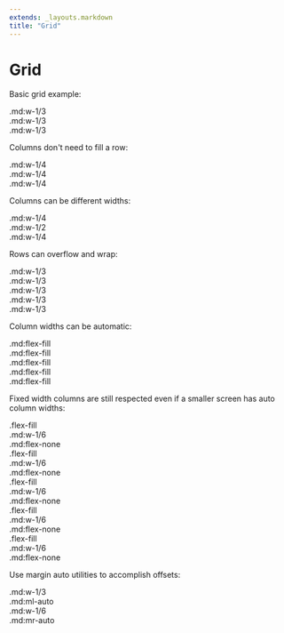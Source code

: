 ```yaml
---
extends: _layouts.markdown
title: "Grid"
---
```


# Grid

Basic grid example:

<div class="flex mb-6">
    <div class="w-full md:w-1/3">
        <div class="flex-center h-16 bg-dark-softer text-light">
            .md:w-1/3
        </div>
    </div>
    <div class="w-full md:w-1/3">
        <div class="flex-center h-16 bg-dark-soft text-light">
            .md:w-1/3
        </div>
    </div>
    <div class="w-full md:w-1/3">
        <div class="flex-center h-16 bg-dark-softer text-light">
            .md:w-1/3
        </div>
    </div>
</div>

Columns don't need to fill a row:

<div class="flex mb-6">
    <div class="w-full md:w-1/4">
        <div class="flex-center h-16 bg-dark-softer text-light">
            .md:w-1/4
        </div>
    </div>
    <div class="w-full md:w-1/4">
        <div class="flex-center h-16 bg-dark-soft text-light">
            .md:w-1/4
        </div>
    </div>
    <div class="w-full md:w-1/4">
        <div class="flex-center h-16 bg-dark-softer text-light">
            .md:w-1/4
        </div>
    </div>
</div>


Columns can be different widths:

<div class="flex mb-6">
    <div class="w-full md:w-1/4">
        <div class="flex-center h-16 bg-dark-softer text-light">
            .md:w-1/4
        </div>
    </div>
    <div class="w-full md:w-1/2">
        <div class="flex-center h-16 bg-dark-soft text-light">
            .md:w-1/2
        </div>
    </div>
    <div class="w-full md:w-1/4">
        <div class="flex-center h-16 bg-dark-softer text-light">
            .md:w-1/4
        </div>
    </div>
</div>


Rows can overflow and wrap:

<div class="flex flex-wrap mb-6">
    <div class="w-full md:w-1/3">
        <div class="flex-center h-16 bg-dark-softer text-light">
            .md:w-1/3
        </div>
    </div>
    <div class="w-full md:w-1/3">
        <div class="flex-center h-16 bg-dark-soft text-light">
            .md:w-1/3
        </div>
    </div>
    <div class="w-full md:w-1/3">
        <div class="flex-center h-16 bg-dark-softer text-light">
            .md:w-1/3
        </div>
    </div>
    <div class="w-full md:w-1/3">
        <div class="flex-center h-16 bg-dark-soft text-light">
            .md:w-1/3
        </div>
    </div>
    <div class="w-full md:w-1/3">
        <div class="flex-center h-16 bg-dark-softer text-light">
            .md:w-1/3
        </div>
    </div>
</div>


Column widths can be automatic:

<div class="flex mb-6">
    <div class="w-1/6 md:flex-fill">
        <div class="flex-center h-16 bg-dark-softer text-light">
            .md:flex-fill
        </div>
    </div>
    <div class="w-1/6 md:flex-fill">
        <div class="flex-center h-16 bg-dark-soft text-light">
            .md:flex-fill
        </div>
    </div>
    <div class="w-1/6 md:flex-fill">
        <div class="flex-center h-16 bg-dark-softer text-light">
            .md:flex-fill
        </div>
    </div>
    <div class="w-1/6 md:flex-fill">
        <div class="flex-center h-16 bg-dark-soft text-light">
            .md:flex-fill
        </div>
    </div>
    <div class="w-1/6 md:flex-fill">
        <div class="flex-center h-16 bg-dark-softer text-light">
            .md:flex-fill
        </div>
    </div>
</div>


Fixed width columns are still respected even if a smaller screen has auto column widths:

<div class="flex mb-6">
    <div class="flex-fill md:w-1/6 md:flex-none">
        <div class="flex-center h-24 bg-dark-softer text-light">
            <div>
                <div>.flex-fill</div>
                <div>.md:w-1/6</div>
                <div>.md:flex-none</div>
            </div>
        </div>
    </div>
    <div class="flex-fill md:w-1/6 md:flex-none">
        <div class="flex-center h-24 bg-dark-soft text-light">
            <div>
                <div>.flex-fill</div>
                <div>.md:w-1/6</div>
                <div>.md:flex-none</div>
            </div>
        </div>
    </div>
    <div class="flex-fill md:w-1/6 md:flex-none">
        <div class="flex-center h-24 bg-dark-softer text-light">
            <div>
                <div>.flex-fill</div>
                <div>.md:w-1/6</div>
                <div>.md:flex-none</div>
            </div>
        </div>
    </div>
    <div class="flex-fill md:w-1/6 md:flex-none">
        <div class="flex-center h-24 bg-dark-soft text-light">
            <div>
                <div>.flex-fill</div>
                <div>.md:w-1/6</div>
                <div>.md:flex-none</div>
            </div>
        </div>
    </div>
    <div class="flex-fill md:w-1/6 md:flex-none">
        <div class="flex-center h-24 bg-dark-softer text-light">
            <div>
                <div>.flex-fill</div>
                <div>.md:w-1/6</div>
                <div>.md:flex-none</div>
            </div>
        </div>
    </div>
</div>


Use margin auto utilities to accomplish offsets:

<div class="flex mb-6">
    <div class="w-full md:w-1/3 md:ml-auto">
        <div class="flex-center h-16 bg-dark-soft text-light">
            <div>
                <div>.md:w-1/3</div>
                <div>.md:ml-auto</div>
            </div>
        </div>
    </div>
    <div class="w-full md:w-1/3 md:mr-auto">
        <div class="flex-center h-16 bg-dark-softer text-light">
            <div>
                <div>.md:w-1/6</div>
                <div>.md:mr-auto</div>
            </div>
        </div>
    </div>
</div>
